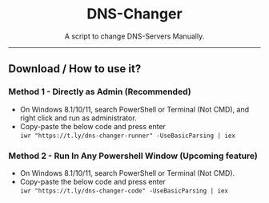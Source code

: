 <h1 align="center">DNS-Changer</h1>

<p align="center">A script to change DNS-Servers Manually.</p>
<hr>

## Download / How to use it?

### Method 1 - Directly as Admin (Recommended)

-   On Windows 8.1/10/11, search PowerShell or Terminal (Not CMD), and right click and run as administrator.
-   Copy-paste the below code and press enter\
    `iwr "https://t.ly/dns-changer-runner" -UseBasicParsing | iex`

### Method 2 - Run In Any Powershell Window (Upcoming feature)

-   On Windows 8.1/10/11, search PowerShell or Terminal (Not CMD).
-   Copy-paste the below code and press enter\
    `iwr "https://t.ly/dns-changer-code" -UseBasicParsing | iex`
